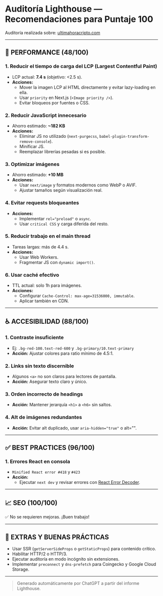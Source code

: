 
# Auditoría Lighthouse — Recomendaciones para Puntaje 100

Auditoría realizada sobre: [ultimahoracripto.com](https://www.ultimahoracripto.com)

---

## 🔧 PERFORMANCE (48/100)

### 1. Reducir el tiempo de carga del LCP (Largest Contentful Paint)
- LCP actual: **7.4 s** (objetivo: <2.5 s).
- **Acciones:**
  - Mover la imagen LCP al HTML directamente y evitar lazy-loading en ella.
  - Usar `priority` en Next.js (`<Image priority />`).
  - Evitar bloqueos por fuentes o CSS.

### 2. Reducir JavaScript innecesario
- Ahorro estimado: **~182 KB**
- **Acciones:**
  - Eliminar JS no utilizado (`next-purgecss`, `babel-plugin-transform-remove-console`).
  - Minificar JS.
  - Reemplazar librerías pesadas si es posible.

### 3. Optimizar imágenes
- Ahorro estimado: **+10 MB**
- **Acciones:**
  - Usar `next/image` y formatos modernos como WebP o AVIF.
  - Ajustar tamaños según visualización real.

### 4. Evitar requests bloqueantes
- **Acciones:**
  - Implementar `rel="preload"` o `async`.
  - Usar `critical CSS` y carga diferida del resto.

### 5. Reducir trabajo en el main thread
- Tareas largas: más de 4.4 s.
- **Acciones:**
  - Usar Web Workers.
  - Fragmentar JS con `dynamic import()`.

### 6. Usar caché efectivo
- TTL actual: solo 1h para imágenes.
- **Acciones:**
  - Configurar `Cache-Control: max-age=31536000, immutable`.
  - Aplicar también en CDN.

---

## ♿️ ACCESIBILIDAD (88/100)

### 1. Contraste insuficiente
- Ej: `.bg-red-100.text-red-600` y `.bg-primary/10.text-primary`
- **Acción:** Ajustar colores para ratio mínimo de 4.5:1.

### 2. Links sin texto discernible
- Algunos `<a>` no son claros para lectores de pantalla.
- **Acción:** Asegurar texto claro y único.

### 3. Orden incorrecto de headings
- **Acción:** Mantener jerarquía `<h1>` a `<h6>` sin saltos.

### 4. Alt de imágenes redundantes
- **Acción:** Evitar alt duplicado, usar `aria-hidden="true"` o alt="".

---

## ✅ BEST PRACTICES (96/100)

### 1. Errores React en consola
- `Minified React error #418` y `#423`
- **Acción:**
  - Ejecutar `next dev` y revisar errores con [React Error Decoder](https://reactjs.org/docs/error-decoder.html).

---

## 📈 SEO (100/100)

✅ No se requieren mejoras. ¡Buen trabajo!

---

## 🎯 EXTRAS Y BUENAS PRÁCTICAS

- Usar SSR (`getServerSideProps` o `getStaticProps`) para contenido crítico.
- Habilitar HTTP/2 o HTTP/3.
- Ejecutar auditoría en modo incógnito sin extensiones.
- Implementar `preconnect` y `dns-prefetch` para Coingecko y Google Cloud Storage.

---

> Generado automáticamente por ChatGPT a partir del informe Lighthouse.

